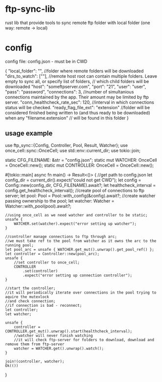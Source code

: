 # ftp-sync-lib
rust lib that provide tools to sync remote ftp folder with local folder (one way: remote -> local)

# config 
config file: config.json - must be in CWD

{
  "local_folder": "",  //folder where remote folders will be downloaded
  "dirs_to_watch": [""], //remote host root can contain multiple folders. Leave empty to sync all, or specify list of folders, 
                         // which child folders will be downloaded
  "host": "someftpserver.com",
  "port": "21",
  "user": "user",
  "pass": "password",
  "connections": 3, //number of simultanious connections maintained by the app. Their amount may be limited by ftp server.
  "conn_healthcheck_rate_sec": 120,  //interval in which connections status will be checked.
  "ready_flag_file_ext": "extension" //folder will be considered finished being written to (and thus ready to be downloaded) when any "filename.extension" 
                                     // will  be found in this folder
}

## usage example

use ftp_sync::{Config, Controller, Pool, Result, Watcher};
use once_cell::sync::OnceCell;
use std::env::current_dir;
use tokio::join;

static CFG_FILENAME: &str = "config.json";
static mut WATCHER: OnceCell<Watcher> = OnceCell::new();
static mut CONTROLLER: OnceCell<Controller> = OnceCell::new();

#[tokio::main]
async fn main() -> Result<()> {
    //get path to config.json
    let config_dir = current_dir().expect("could not get CWD");
    let config = Config::new(config_dir, CFG_FILENAME).await?;
    let healthcheck_interval = config.get_healthcheck_interval();
    //create pool of connections to ftp server;
    let pool: Pool = Pool::with_config(&config).await?;
    //create watcher passing ownership to the pool;
    let watcher: Watcher = Watcher::with_pool(pool).await?;

    //using once_cell as we need watcher and controller to be static;
    unsafe {
        WATCHER.set(watcher).expect("error setting up watcher");
    }

    //controller manage connections to ftp through arc;
    //we must take ref to the pool from watcher as it owns the arc to the running pool;
    let pool_arc = unsafe { WATCHER.get_mut().unwrap().get_pool_ref() };
    let controller = Controller::new(pool_arc);
    unsafe {
        //set controller to once_cell;
        CONTROLLER
            .set(controller)
            .expect("error setting up connection controller");
    }

    //start the controller;
    //it will periodically iterate over connections in the pool trying to aquire the mutexlock
    //and check connection;
    //if connection is bad - reconnect;
    let controller;
    let watcher;

    unsafe {
        controller = CONTROLLER.get_mut().unwrap().start(healthcheck_interval);
        //watcher will never finish watching
        //it will check ftp-server for folders to download, download and remove them from ftp-server
        watcher = WATCHER.get().unwrap().watch();
    }

    join!(controller, watcher);
    Ok(())
}
